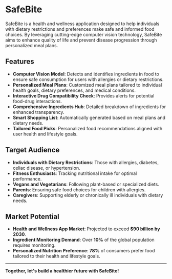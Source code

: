 # SafeBite

SafeBite is a health and wellness application designed to help individuals with dietary restrictions and preferences make safe and informed food choices. By leveraging cutting-edge computer vision technology, SafeBite aims to enhance quality of life and prevent disease progression through personalized meal plans.

## Features

- **Computer Vision Model**: Detects and identifies ingredients in food to ensure safe consumption for users with allergies or dietary restrictions.
- **Personalized Meal Plans**: Customized meal plans tailored to individual health goals, dietary preferences, and medical conditions.
- **Interactive Drug Compatibility Check**: Provides alerts for potential food-drug interactions.
- **Comprehensive Ingredients Hub**: Detailed breakdown of ingredients for enhanced transparency.
- **Smart Shopping List**: Automatically generated based on meal plans and dietary needs.
- **Tailored Food Picks**: Personalized food recommendations aligned with user health and lifestyle goals.

## Target Audience

- **Individuals with Dietary Restrictions**: Those with allergies, diabetes, celiac disease, or hypertension.
- **Fitness Enthusiasts**: Tracking nutritional intake for optimal performance.
- **Vegans and Vegetarians**: Following plant-based or specialized diets.
- **Parents**: Ensuring safe food choices for children with allergies.
- **Caregivers**: Supporting elderly or chronically ill individuals with dietary needs.

## Market Potential

- **Health and Wellness App Market**: Projected to exceed **$90 billion by 2030**.
- **Ingredient Monitoring Demand**: Over **10%** of the global population requires monitoring.
- **Personalized Nutrition Preference**: **78%** of consumers prefer food tailored to their health and lifestyle goals.

---

**Together, let's build a healthier future with SafeBite!**
